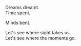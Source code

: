 Dreams dreamt.  
Time spent.  

Minds bent.  

Let's see where sight takes us.  
Let's see where the moments go.  
